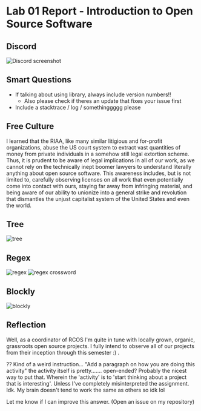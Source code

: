# Lab 01 Report - Introduction to Open Source Software

## Discord
![Discord screenshot](https://files.cerulan.net/oss/discord.png)

## Smart Questions

 - If talking about using library, always include version numbers!!
   - Also please check if theres an update that fixes your issue first
 - Include a stacktrace / log / somethinggggg please

## Free Culture

I learned that the RIAA, like many similar litigious and for-profit organizations,
abuse the US court system to extract vast quantities of money from private individuals
in a somehow still legal extortion scheme. Thus, it is prudent to be aware of legal
implications in all of our work, as we cannot rely on the technically inept boomer
lawyers to understand literally anything about open source software. This awareness
includes, but is not limited to, carefully observing licenses on all work that even
potentially come into contact with ours, staying far away from infringing material,
and being aware of our ability to unionize into a general strike and revolution that
dismantles the unjust capitalist system of the United States and even the world. 


## Tree
![tree](https://files.cerulan.net/oss/tree.png)


## Regex
![regex](https://files.cerulan.net/oss/regex.png)
![regex crossword](https://files.cerulan.net/oss/rgx-x-x.jpg)

## Blockly
![blockly](https://files.cerulan.net/oss/blockly.jpg)


## Reflection

Well, as a coordinator of RCOS I'm quite in tune with locally grown, organic,
grassroots open source projects. I fully intend to observe all of our projects
from their inception through this semester :) . 

?? Kind of a weird instruction... "Add a paragraph on how you are doing this activity"
the activity itself is pretty....... open-ended? Probably the nicest way to put that.
Wherein the 'activity' is to 'start thinking about a project that is interesting'.
Unless I've completely misinterpreted the assignment. Idk. My brain doesn't tend to
work the same as others so idk lol

Let me know if I can improve this answer. (Open an issue on my repository)
